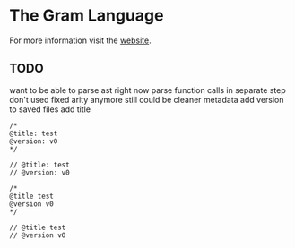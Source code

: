# The Gram Language

For more information visit the [website](https://www.gramlanguage.com).

## TODO

want to be able to parse ast
right now parse function calls in separate step
don't used fixed arity anymore
still could be cleaner
metadata
add version to saved files
add title
```
/*
@title: test
@version: v0
*/

// @title: test
// @version: v0

/*
@title test
@version v0
*/

// @title test
// @version v0
```